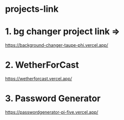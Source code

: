 # projects-link

# 1. bg changer project link => 
https://background-changer-taupe-phi.vercel.app/
# 2. WetherForCast
https://wetherforcast.vercel.app/
# 3. Password Generator
https://passwordgenerator-pi-five.vercel.app/
